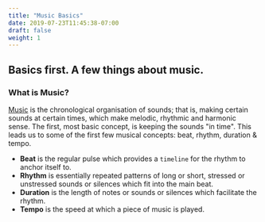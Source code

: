 ```yaml
---
title: "Music Basics"
date: 2019-07-23T11:45:38-07:00
draft: false
weight: 1
---
```


## Basics first. A few things about music.

### What is Music?

[Music](https://en.wikiversity.org/wiki/Introduction_to_music) is the chronological organisation of sounds; that is, making certain sounds at certain times, which make melodic, rhythmic and harmonic sense. The first, most basic concept, is keeping the sounds "in time". This leads us to some of the first few musical concepts: beat, rhythm, duration & tempo.

- **Beat** is the regular pulse which provides a `timeline` for the rhythm to anchor itself to.
- **Rhythm** is essentially repeated patterns of long or short, stressed or unstressed sounds or silences which fit into the main beat.
- **Duration** is the length of notes or sounds or silences which facilitate the rhythm.
- **Tempo** is the speed at which a piece of music is played.
